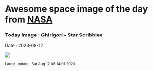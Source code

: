 
# Awesome space image of the day from [NASA](https://api.nasa.gov/)

### Today image : Ghirigori - Star Scribbles
Date : 2023-08-12

![](https://apod.nasa.gov/apod/image/2308/Ghirigori_delBooteCoronaBorealeOfiucoeChiomadiBerenice1024.jpg)

<small>Latest update : Sat Aug 12 06:14:01 2023</small>
        